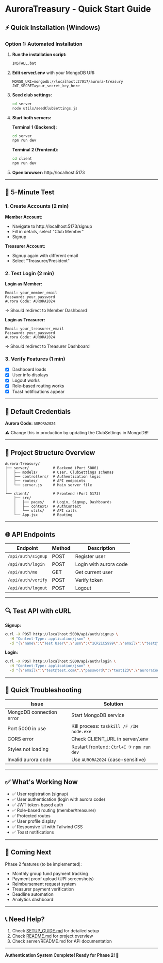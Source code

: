 # AuroraTreasury - Quick Start Guide

## ⚡ Quick Installation (Windows)

### Option 1: Automated Installation

1. **Run the installation script:**
   ```bash
   INSTALL.bat
   ```

2. **Edit server/.env** with your MongoDB URI:
   ```env
   MONGO_URI=mongodb://localhost:27017/aurora-treasury
   JWT_SECRET=your_secret_key_here
   ```

3. **Seed club settings:**
   ```bash
   cd server
   node utils/seedClubSettings.js
   ```

4. **Start both servers:**
   
   **Terminal 1 (Backend):**
   ```bash
   cd server
   npm run dev
   ```
   
   **Terminal 2 (Frontend):**
   ```bash
   cd client
   npm run dev
   ```

5. **Open browser:** http://localhost:5173

---

## 🎯 5-Minute Test

### 1. Create Accounts (2 min)

**Member Account:**
- Navigate to http://localhost:5173/signup
- Fill in details, select "Club Member"
- Signup

**Treasurer Account:**
- Signup again with different email
- Select "Treasurer/President"

### 2. Test Login (2 min)

**Login as Member:**
```
Email: your_member_email
Password: your_password
Aurora Code: AURORA2024
```
→ Should redirect to Member Dashboard

**Login as Treasurer:**
```
Email: your_treasurer_email
Password: your_password
Aurora Code: AURORA2024
```
→ Should redirect to Treasurer Dashboard

### 3. Verify Features (1 min)

- [x] Dashboard loads
- [x] User info displays
- [x] Logout works
- [x] Role-based routing works
- [x] Toast notifications appear

---

## 🔑 Default Credentials

**Aurora Code:** `AURORA2024`

⚠️ Change this in production by updating the ClubSettings in MongoDB!

---

## 📁 Project Structure Overview

```
Aurora-Treasury/
├── server/           # Backend (Port 5000)
│   ├── models/       # User, ClubSettings schemas
│   ├── controllers/  # Authentication logic
│   ├── routes/       # API endpoints
│   └── server.js     # Main server file
│
└── client/           # Frontend (Port 5173)
    ├── src/
    │   ├── pages/    # Login, Signup, Dashboards
    │   ├── context/  # AuthContext
    │   └── utils/    # API calls
    └── App.jsx       # Routing
```

---

## 🌐 API Endpoints

| Endpoint | Method | Description |
|----------|--------|-------------|
| `/api/auth/signup` | POST | Register user |
| `/api/auth/login` | POST | Login with aurora code |
| `/api/auth/me` | GET | Get current user |
| `/api/auth/verify` | POST | Verify token |
| `/api/auth/logout` | POST | Logout |

---

## 🔍 Test API with cURL

**Signup:**
```bash
curl -X POST http://localhost:5000/api/auth/signup \
  -H "Content-Type: application/json" \
  -d "{\"name\":\"Test User\",\"usn\":\"1CR21CS999\",\"email\":\"test@test.com\",\"password\":\"test123\",\"confirmPassword\":\"test123\",\"year\":\"2nd\",\"branch\":\"CS\",\"role\":\"member\"}"
```

**Login:**
```bash
curl -X POST http://localhost:5000/api/auth/login \
  -H "Content-Type: application/json" \
  -d "{\"email\":\"test@test.com\",\"password\":\"test123\",\"auroraCode\":\"AURORA2024\"}"
```

---

## 🐛 Quick Troubleshooting

| Issue | Solution |
|-------|----------|
| MongoDB connection error | Start MongoDB service |
| Port 5000 in use | Kill process: `taskkill /F /IM node.exe` |
| CORS error | Check CLIENT_URL in server/.env |
| Styles not loading | Restart frontend: `Ctrl+C` → `npm run dev` |
| Invalid aurora code | Use `AURORA2024` (case-sensitive) |

---

## ✅ What's Working Now

- ✅ User registration (signup)
- ✅ User authentication (login with aurora code)
- ✅ JWT token-based auth
- ✅ Role-based routing (member/treasurer)
- ✅ Protected routes
- ✅ User profile display
- ✅ Responsive UI with Tailwind CSS
- ✅ Toast notifications

---

## 🚧 Coming Next

Phase 2 features (to be implemented):
- Monthly group fund payment tracking
- Payment proof upload (UPI screenshots)
- Reimbursement request system
- Treasurer payment verification
- Deadline automation
- Analytics dashboard

---

## 📞 Need Help?

1. Check [SETUP_GUIDE.md](./SETUP_GUIDE.md) for detailed setup
2. Check [README.md](./README.md) for project overview
3. Check server/README.md for API documentation

---

**Authentication System Complete! Ready for Phase 2! 🎉**
